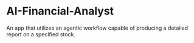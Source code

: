 # AI-Financial-Analyst
An app that utilizes an agentic workflow capable of producing a detailed report on a specified stock.
